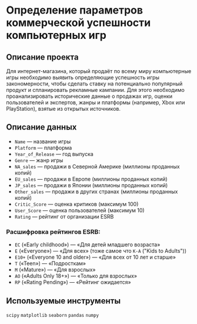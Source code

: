 # Определение параметров коммерческой успешности компьютерных игр

## Описание проекта

Для интернет-магазина, который продаёт по всему миру компьютерные игры необходимо выявить определяющие успешность игры закономерности, чтобы сделать ставку на потенциально популярный продукт и спланировать рекламные кампании.
Для этого необходимо проанализировать исторические данные о продажах игр, оценки пользователей и экспертов, жанры и платформы (например, Xbox или PlayStation), взятые из открытых источников. 

## Описание данных

- `Name` — название игры
- `Platform` — платформа
- `Year_of_Release` — год выпуска
- `Genre` — жанр игры
- `NA_sales` — продажи в Северной Америке (миллионы проданных копий)
- `EU_sales` — продажи в Европе (миллионы проданных копий)
- `JP_sales` — продажи в Японии (миллионы проданных копий)
- `Other_sales` — продажи в других странах (миллионы проданных копий)
- `Critic_Score` — оценка критиков (максимум 100)
- `User_Score` — оценка пользователей (максимум 10)
- `Rating` — рейтинг от организации ESRB

### Расшифровка рейтингов ESRB:

- `EC` («Early childhood») — «Для детей младшего возраста»
- `E` («Everyone») — «Для всех» (тоже самое что `K-A` ("Kids to Adults"))
- `E10+` («Everyone 10 and older») — «Для всех от 10 лет и старше»
- `T` («Teen») — «Подросткам»
- `M` («Mature») — «Для взрослых»
- `AO` («Adults Only 18+») — «Только для взрослых»
- `RP` («Rating Pending») — «Рейтинг ожидается»

## Используемые инструменты

`scipy` `matplotlib` `seaborn` `pandas` `numpy`
